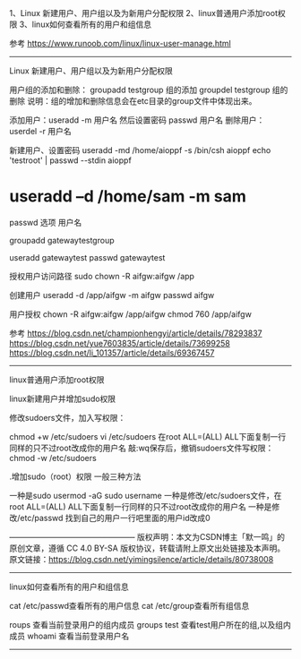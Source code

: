 1、Linux 新建用户、用户组以及为新用户分配权限
2、linux普通用户添加root权限
3、linux如何查看所有的用户和组信息




参考
https://www.runoob.com/linux/linux-user-manage.html

---------------------------------------------------------------------------------------------------------------------

Linux 新建用户、用户组以及为新用户分配权限


用户组的添加和删除：
groupadd testgroup 组的添加
groupdel testgroup 组的删除
说明：组的增加和删除信息会在etc目录的group文件中体现出来。


添加用户：useradd -m 用户名  然后设置密码  passwd 用户名
删除用户：userdel  -r  用户名


新建用户、设置密码
useradd -md /home/aioppf -s /bin/csh aioppf
echo 'testroot' | passwd --stdin aioppf



# useradd –d /home/sam -m sam

passwd 选项 用户名


groupadd gatewaytestgroup

useradd gatewaytest
passwd gatewaytest


授权用户访问路径
sudo chown -R aifgw:aifgw /app


创建用户
useradd -d /app/aifgw -m aifgw
passwd aifgw

用户授权
chown -R aifgw:aifgw /app/aifgw
chmod 760 /app/aifgw



参考
https://blog.csdn.net/championhengyi/article/details/78293837
https://blog.csdn.net/yue7603835/article/details/73699258
https://blog.csdn.net/li_101357/article/details/69367457

---------------------------------------------------------------------------------------------------------------------

linux普通用户添加root权限


linux新建用户并增加sudo权限

修改sudoers文件，加入写权限：

chmod +w /etc/sudoers
vi /etc/sudoers
在root ALL=(ALL) ALL下面复制一行同样的只不过root改成你的用户名
敲:wq保存后，撤销sudoers文件写权限：
chmod -w /etc/sudoers



.增加sudo（root）权限
一般三种方法

一种是sudo usermod -aG sudo username
一种是修改/etc/sudoers文件，在root ALL=(ALL) ALL下面复制一行同样的只不过root改成你的用户名
一种是修改/etc/passwd 找到自己的用户一行吧里面的用户id改成0

————————————————
版权声明：本文为CSDN博主「默一鸣」的原创文章，遵循 CC 4.0 BY-SA 版权协议，转载请附上原文出处链接及本声明。
原文链接：https://blog.csdn.net/yimingsilence/article/details/80738008


---------------------------------------------------------------------------------------------------------------------
linux如何查看所有的用户和组信息


cat /etc/passwd查看所有的用户信息
cat /etc/group查看所有组信息

roups 查看当前登录用户的组内成员
groups test 查看test用户所在的组,以及组内成员
whoami 查看当前登录用户名



---------------------------------------------------------------------------------------------------------------------







